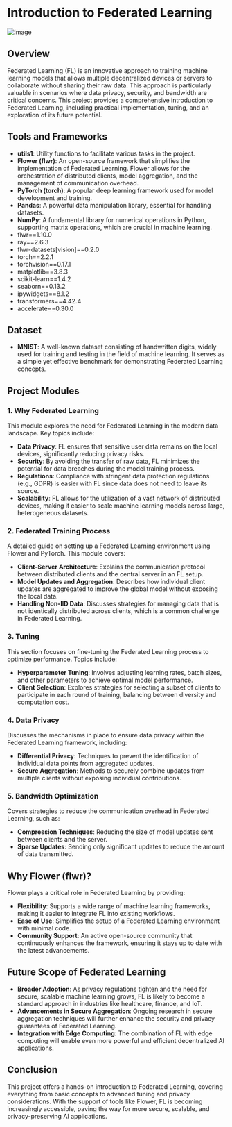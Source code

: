 # Introduction to Federated Learning

![image](https://github.com/user-attachments/assets/86ea005a-20ec-4d15-a636-c2ed88edc508)

## Overview
Federated Learning (FL) is an innovative approach to training machine learning models that allows multiple decentralized devices or servers to collaborate without sharing their raw data. This approach is particularly valuable in scenarios where data privacy, security, and bandwidth are critical concerns. This project provides a comprehensive introduction to Federated Learning, including practical implementation, tuning, and an exploration of its future potential.

## Tools and Frameworks
- **utils1**: Utility functions to facilitate various tasks in the project.
- **Flower (flwr)**: An open-source framework that simplifies the implementation of Federated Learning. Flower allows for the orchestration of distributed clients, model aggregation, and the management of communication overhead.
- **PyTorch (torch)**: A popular deep learning framework used for model development and training.
- **Pandas**: A powerful data manipulation library, essential for handling datasets.
- **NumPy**: A fundamental library for numerical operations in Python, supporting matrix operations, which are crucial in machine learning.
- flwr==1.10.0
- ray==2.6.3
- flwr-datasets[vision]==0.2.0
- torch==2.2.1
- torchvision==0.17.1
- matplotlib==3.8.3
- scikit-learn==1.4.2
- seaborn==0.13.2
- ipywidgets==8.1.2
- transformers==4.42.4
- accelerate==0.30.0

## Dataset
- **MNIST**: A well-known dataset consisting of handwritten digits, widely used for training and testing in the field of machine learning. It serves as a simple yet effective benchmark for demonstrating Federated Learning concepts.

## Project Modules

### 1. Why Federated Learning
This module explores the need for Federated Learning in the modern data landscape. Key topics include:
- **Data Privacy**: FL ensures that sensitive user data remains on the local devices, significantly reducing privacy risks.
- **Security**: By avoiding the transfer of raw data, FL minimizes the potential for data breaches during the model training process.
- **Regulations**: Compliance with stringent data protection regulations (e.g., GDPR) is easier with FL since data does not need to leave its source.
- **Scalability**: FL allows for the utilization of a vast network of distributed devices, making it easier to scale machine learning models across large, heterogeneous datasets.

### 2. Federated Training Process
A detailed guide on setting up a Federated Learning environment using Flower and PyTorch. This module covers:
- **Client-Server Architecture**: Explains the communication protocol between distributed clients and the central server in an FL setup.
- **Model Updates and Aggregation**: Describes how individual client updates are aggregated to improve the global model without exposing the local data.
- **Handling Non-IID Data**: Discusses strategies for managing data that is not identically distributed across clients, which is a common challenge in Federated Learning.

### 3. Tuning
This section focuses on fine-tuning the Federated Learning process to optimize performance. Topics include:
- **Hyperparameter Tuning**: Involves adjusting learning rates, batch sizes, and other parameters to achieve optimal model performance.
- **Client Selection**: Explores strategies for selecting a subset of clients to participate in each round of training, balancing between diversity and computation cost.

### 4. Data Privacy
Discusses the mechanisms in place to ensure data privacy within the Federated Learning framework, including:
- **Differential Privacy**: Techniques to prevent the identification of individual data points from aggregated updates.
- **Secure Aggregation**: Methods to securely combine updates from multiple clients without exposing individual contributions.

### 5. Bandwidth Optimization
Covers strategies to reduce the communication overhead in Federated Learning, such as:
- **Compression Techniques**: Reducing the size of model updates sent between clients and the server.
- **Sparse Updates**: Sending only significant updates to reduce the amount of data transmitted.

## Why Flower (flwr)?
Flower plays a critical role in Federated Learning by providing:
- **Flexibility**: Supports a wide range of machine learning frameworks, making it easier to integrate FL into existing workflows.
- **Ease of Use**: Simplifies the setup of a Federated Learning environment with minimal code.
- **Community Support**: An active open-source community that continuously enhances the framework, ensuring it stays up to date with the latest advancements.

## Future Scope of Federated Learning
- **Broader Adoption**: As privacy regulations tighten and the need for secure, scalable machine learning grows, FL is likely to become a standard approach in industries like healthcare, finance, and IoT.
- **Advancements in Secure Aggregation**: Ongoing research in secure aggregation techniques will further enhance the security and privacy guarantees of Federated Learning.
- **Integration with Edge Computing**: The combination of FL with edge computing will enable even more powerful and efficient decentralized AI applications.

## Conclusion
This project offers a hands-on introduction to Federated Learning, covering everything from basic concepts to advanced tuning and privacy considerations. With the support of tools like Flower, FL is becoming increasingly accessible, paving the way for more secure, scalable, and privacy-preserving AI applications.
